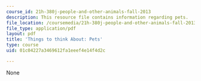 ```yaml
---
course_id: 21h-380j-people-and-other-animals-fall-2013
description: This resource file contains information regarding pets.
file_location: /coursemedia/21h-380j-people-and-other-animals-fall-2013/01c04227a3469612fa1eeef4e14f4d2c_MIT21H_380F13_read_notes05.pdf
file_type: application/pdf
layout: pdf
title: 'Things to think About: Pets'
type: course
uid: 01c04227a3469612fa1eeef4e14f4d2c

---
```

None